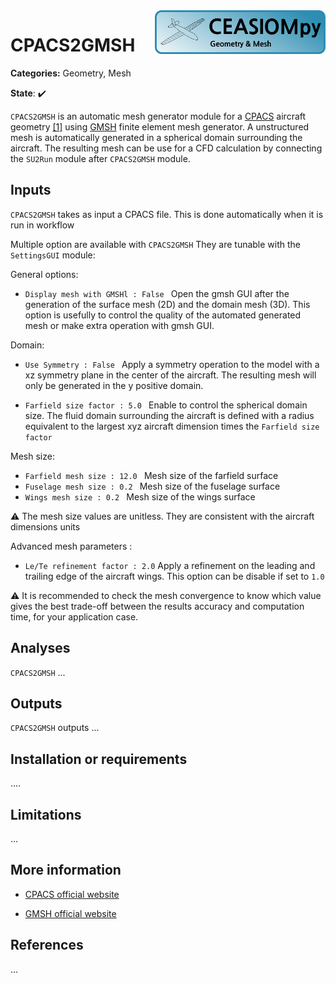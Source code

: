 <img align="right" height="70" src="../../documents/logos/CEASIOMpy_banner_geometry.png">

# CPACS2GMSH

**Categories:** Geometry, Mesh

**State**: :heavy_check_mark:


`CPACS2GMSH` is an automatic mesh generator module for a [CPACS](https://www.cpacs.de) aircraft geometry [[1]](#Alder20) using [GMSH](https://gmsh.info/) finite element mesh generator. A unstructured mesh is automatically generated in a spherical domain surrounding the aircraft. The resulting mesh can be use for a CFD calculation by connecting the `SU2Run` module after `CPACS2GMSH` module.



## Inputs
`CPACS2GMSH` takes as input a CPACS file. This is done automatically when it is run in workflow

Multiple option are available with `CPACS2GMSH`
They are tunable with the `SettingsGUI` module:

General options:
* `Display mesh with GMSHl : False `
Open the gmsh GUI after the generation of the surface mesh (2D) and the domain mesh (3D). This option is usefully to control the quality of the automated generated mesh or make extra operation with gmsh GUI.

Domain:
* `Use Symmetry : False `
Apply a symmetry operation to the model with a xz symmetry plane in the center of the aircraft. The resulting mesh will only be generated in the y positive domain.

* `Farfield size factor : 5.0 `
Enable to control the spherical domain size. The fluid domain surrounding the aircraft is defined with a radius equivalent to the largest xyz aircraft dimension times the `Farfield size factor`

Mesh size:

* `Farfield mesh size : 12.0 ` Mesh size of the farfield surface
* `Fuselage mesh size : 0.2 ` Mesh size of the fuselage surface
* `Wings mesh size : 0.2 ` Mesh size of the wings surface

:warning: The mesh size values are unitless. They are consistent with the aircraft dimensions units

Advanced mesh parameters :

* `Le/Te refinement factor : 2.0` Apply a refinement on the leading and trailing edge of the aircraft wings. This option can be disable if set to `1.0`


:warning: It is recommended to check the mesh convergence to know which value gives the best trade-off between the results accuracy and computation time, for your application case.


## Analyses

`CPACS2GMSH` ...


## Outputs

`CPACS2GMSH` outputs ...


## Installation or requirements

....


## Limitations

...


## More information

* [CPACS official website](https://www.cpacs.de)

* [GMSH official website](link)

## References

...
